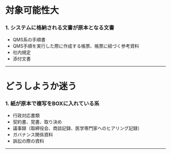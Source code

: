 # 対象可能性大
### 1. システムに格納される文書が原本となる文書
* QMS系の手順書
* QMS手順を実行した際に作成する帳票、帳票に紐づく参考資料
* 社内規定
* 添付文書

---


# どうしようか迷う
### 1. 紙が原本で複写をBOXに入れている系
* 行政対応書類
* 契約書、覚書、取り決め
* 議事録（取締役会、商談記録、医学専門家へのヒアリング記録）
* ガバナンス関係資料
* 訴訟の際の資料

---
